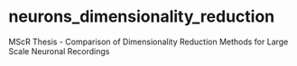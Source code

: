 # neurons_dimensionality_reduction
MScR Thesis - Comparison of Dimensionality Reduction Methods for Large Scale Neuronal Recordings
